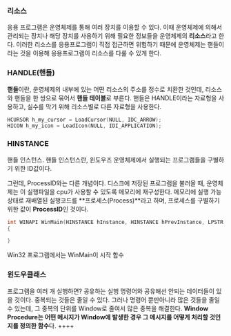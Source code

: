 ### 리소스

응용 프로그램은 운영체제를 통해 여러 장치를 이용할 수 있다. 이때 운영체제에 의해서 관리되는 장치나 해당 장치를 사용하기 위해 필요한 정보들을 운영체제의 **리소스**라고 한다.
이러한 리소스를 응용프로그램이 직접 접근하면 위험하기 때문에 운영체제는 핸들이라는 것을 이용해 응용프로그램이 리소스를 다룰 수 있게 한다.

### HANDLE(핸들)

**핸들**이란, 운영체제의 내부에 있는 어떤 리소스의 주소를 정수로 치환한 것인데, 리소스와 핸들을 한 쌍으로 묶어서 **핸들 테이블**로 부른다.
핸들은 HANDLE이라는 자료형을 사용하고, 실수를 막기 위해 리소스별로 다른 자료형을 사용한다.

```c++
HCURSOR h_my_cursor = LoadCursor(NULL, IDC_ARROW);
HICON h_my_icon = LoadIcon(NULL, IDI_APPLICATION);	
```

### HINSTANCE

핸들 인스턴스. 핸들 인스턴스란, 윈도우즈 운영체제에서 실행되는 프로그램들을 구별하기 위한 ID값이다.

그런데, ProcessID와는 다른 개념이다.
디스크에 저장된 프로그램을 불러올 때, 운영체제는 이 실행파일을 cpu가 사용할 수 있도록 메모리에 재구성한다. 메모리에 실행 가능 상태로 재배열된 실행코드를 **프로세스(Process)**라고 하며, 프로세스를 구별하기 위한 값이 **ProcessID**인 것이다.

```c++
int WINAPI WinMain(HINSTANCE hInstance, HINSTANCE hPrevInstance, LPSTR lpCmdLine, int nCmdShow)
{

}
```

Win32 프로그램에서는 WinMain이 시작 함수

### 윈도우클래스

프로그램을 여러 개 실행하면? 공유하는 실행 명령어와 공유해선 안되는 데이터들이 있을 것이다. 중복되는 것들은 줄일 수 있다. 그러나 명령어 뿐만아니라 많은 것들을 줄일 수 있는데, 그 중복의 단위를 Window로 줄여서 많은 중복을 해결한다.
**Window Procedure는 어떤 메시지가 Window에 발생한 경우 그 메시지를 어떻게 처리할 것인지를 정의한 함수**다. ++++

